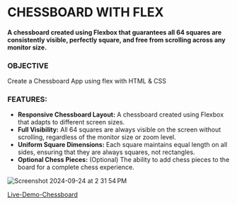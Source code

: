 # CHESSBOARD WITH FLEX

#### A chessboard created using Flexbox that guarantees all 64 squares are consistently visible, perfectly square, and free from scrolling across any monitor size.

### OBJECTIVE
Create a Chessboard App using flex with HTML & CSS 

### FEATURES:

* **Responsive Chessboard Layout:** A chessboard created using Flexbox that adapts to different screen sizes.
* **Full Visibility:** All 64 squares are always visible on the screen without scrolling, regardless of the monitor size or zoom level.
* **Uniform Square Dimensions:** Each square maintains equal length on all sides, ensuring that they are always squares, not rectangles.
* **Optional Chess Pieces:** (Optional) The ability to add chess pieces to the board for a complete chess experience.

![Screenshot 2024-09-24 at 2 31 54 PM](https://github.com/user-attachments/assets/1e8bd780-f616-4be2-a852-9077442e0ce0)


[Live-Demo-Chessboard](https://misha-chessboard.netlify.app/)
